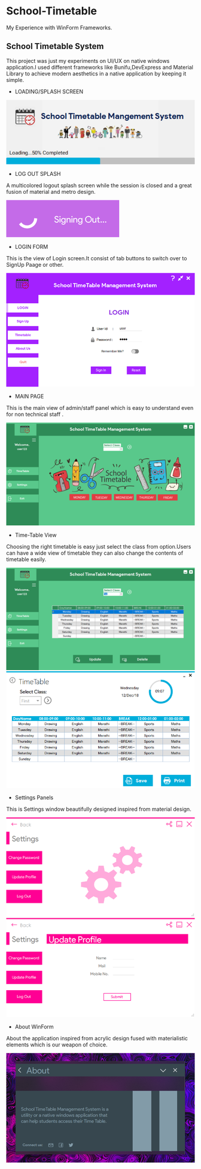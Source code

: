 # School-Timetable
My Experience with WinForm Frameworks.

## School Timetable System

This project was just my experiments on UI/UX on native windows application.I used different frameworks like Bunifu,DevExpress and Material Library to achieve modern aesthetics in a native application by keeping it simple.

- LOADING/SPLASH SCREEN

![Loading Screen](assets/splash.png)

- LOG OUT SPLASH 

A multicolored logout splash screen while the session is closed and a great fusion of material and metro design.

![Splash Screen](assets/signout.png)

- LOGIN FORM

This is the view of Login screen.It consist of tab buttons to switch over to SignUp Paage or other.

![LOGIN SCREEN](assets/login.png)

- MAIN PAGE

This is the main view of admin/staff panel which is easy to understand even for non technical staff .

![MAIN VIEW](assets/mainscreen.png)

- Time-Table View

Choosing the right timetable is easy just select the class from option.Users can have a wide view of timetable they can also change the contents of timetable easily.

![TIMETABLE](assets/timetable.png)
![TIMETABLE2](assets/timetable2.png)

- Settings Panels

This is Settings window beautifully designed inspired from material design.
 
![Settings](assets/settings.png)
![Profile](assets/profilemenu.png)

- About WinForm

About the application inspired from acrylic design fused with materialistic elements which is our weapon of choice.

![About-me](assets/aboutus.png)

